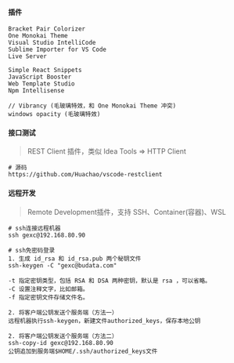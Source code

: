 #### 插件

```
Bracket Pair Colorizer
One Monokai Theme
Visual Studio IntelliCode 
Sublime Importer for VS Code
Live Server

Simple React Snippets
JavaScript Booster
Web Template Studio
Npm Intellisense

// Vibrancy (毛玻璃特效，和 One Monokai Theme 冲突)
windows opacity (毛玻璃特效)
```

#### 接口测试

> REST Client 插件，类似 Idea Tools => HTTP Client

```
# 源码
https://github.com/Huachao/vscode-restclient
```

#### 远程开发

> Remote Development插件，支持 SSH、Container(容器)、WSL

```
# ssh连接远程机器
ssh gexc@192.168.80.90

# ssh免密码登录
1. 生成 id_rsa 和 id_rsa.pub 两个秘钥文件
ssh-keygen -C "gexc@budata.com"

-t 指定密钥类型，包括 RSA 和 DSA 两种密钥，默认是 rsa ，可以省略。
-C 设置注释文字，比如邮箱。
-f 指定密钥文件存储文件名。

2. 将客户端公钥发送个服务端（方法一）
远程机器执行ssh-keygen，新建文件authorized_keys，保存本地公钥 

2. 将客户端公钥发送个服务端（方法二）
ssh-copy-id gexc@192.168.80.90
公钥追加到服务端$HOME/.ssh/authorized_keys文件
```

